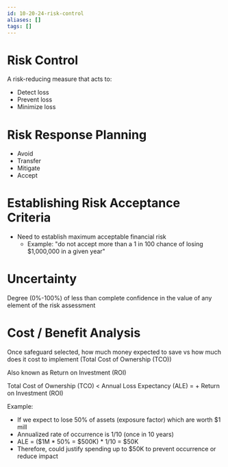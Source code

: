 ```yaml
---
id: 10-20-24-risk-control
aliases: []
tags: []
---
```


# Risk Control
A risk-reducing measure that acts to:
- Detect loss
- Prevent loss
- Minimize loss

# Risk Response Planning
- Avoid
- Transfer
- Mitigate
- Accept

# Establishing Risk Acceptance Criteria
- Need to establish maximum acceptable financial risk
    - Example: "do not accept more than a 1 in 100 chance of losing $1,000,000 in a given year"

# Uncertainty
Degree (0%-100%) of less than complete confidence in the value of any element of the risk assessment

# Cost / Benefit Analysis
Once safeguard selected, how much money expected to save vs how much does it cost to implement (Total Cost of Ownership (TCO))

Also known as Return on Investment (ROI)

Total Cost of Ownership (TCO) < Annual Loss Expectancy (ALE) = + Return on Investment (ROI)

Example:
- If we expect to lose 50% of assets (exposure factor) which are worth $1 mill
- Annualized rate of occurrence is 1/10 (once in 10 years)
- ALE = ($1M * 50% = $500K) * 1/10 = $50K
- Therefore, could justify spending up to $50K to prevent occurrence or reduce impact
